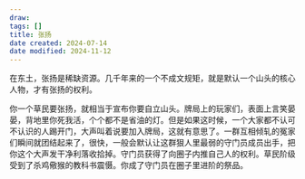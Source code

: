 ```yaml
---
draw:
tags: []
title: 张扬
date created: 2024-07-14
date modified: 2024-11-12
---
```


在东土，张扬是稀缺资源。几千年来的一个不成文规矩，就是默认一个山头的核心人物，才有张扬的权利。

你一个草民要张扬，就相当于宣布你要自立山头。牌局上的玩家们，表面上言笑晏晏，背地里你死我活，个个都不是省油的灯。但是如果这时候，一个大家都不认可不认识的人踢开门，大声叫着说要加入牌局，这就有意思了。一群互相倾轧的冤家们瞬间就团结起来了，很快，一般会默认让这群狠人里最弱的守门员成员出手，把你这个大声发干净利落收拾掉。守门员获得了向圈子内推自己人的权利。草民阶级受到了杀鸡儆猴的教科书震慑。你成了守门员在圈子里进阶的祭品。
